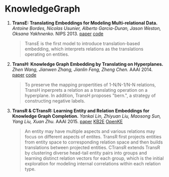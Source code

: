 # KnowledgeGraph

1. **TransE: Translating Embeddings for Modeling Multi-relational Data.**
*Antoine Bordes, Nicolas Usunier, Alberto Garcia-Duran, Jason Weston, Oksana Yakhnenko.*  NIPS 2013. [paper](http://papers.nips.cc/paper/5071-translating-embeddings-for-modeling-multi-relational-data.pdf) [code](https://github.com/thunlp/OpenKE)
	> TransE is the first model to introduce translation-based embedding, which interprets relations as the translations operating on entities.

1. **TransH: Knowledge Graph Embedding by Translating on Hyperplanes.**
*Zhen Wang, Jianwen Zhang, Jianlin Feng, Zheng Chen.* AAAI 2014. [paper](http://www.aaai.org/ocs/index.php/AAAI/AAAI14/paper/viewFile/8531/8546) [code](https://github.com/thunlp/OpenkE)
	> To preserve the mapping propertities of 1-N/N-1/N-N relations, TransH inperprets a relation as a translating operation on a hyperplane. In addition, TransH proposes "bern.", a strategy of constructing negative labels.

1. **TransR & CTransR: Learning Entity and Relation Embeddings for Knowledge Graph Completion.**
*Yankai Lin, Zhiyuan Liu, Maosong Sun, Yang Liu, Xuan Zhu.* AAAI 2015. [paper](http://www.aaai.org/ocs/index.php/AAAI/AAAI15/paper/download/9571/9523/) [KB2E](https://github.com/thunlp/KB2E) [OpenKE](https://github.com/thunlp/OpenKE)
	> An entity may have multiple aspects and various relations may focus on different aspects of entites. TransR first projects entities from entity space to corresponding relation space and then builds translations between projected entities.
	CTransR extends TransR by clustering diverse head-tail entity pairs into groups and learning distinct relation vectors for each group, which is the initial exploration for modeling internal correlations within each relation type.
